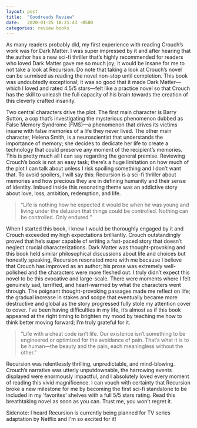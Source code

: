 ```yaml
---
layout: post
title:  "Goodreads Review"
date:   2020-01-25 18:21:43 -0500
categories: review books
---
```

As many readers probably did, my first experience with reading Crouch’s work was for Dark Matter. I was super impressed by it and after hearing that the author has a new sci-fi thriller that’s highly recommended for readers who loved Dark Matter gave me so much joy; it would be insane for me to not take a look at Recursion. Do note that taking a look at Crouch’s novel can be surmised as reading the novel non-stop until completion. This book was undoubtedly exceptional; it was so good that it made Dark Matter—which I loved and rated 4.5/5 stars—felt like a practice novel so that Crouch has the skill to unleash the full capacity of his brain towards the creation of this cleverly crafted insanity.

Two central characters drive the plot. The first main character is Barry Sutton, a cop that’s investigating the mysterious phenomenon dubbed as False Memory Syndrome (FMS)—a phenomenon that drives its victims insane with false memories of a life they never lived. The other main character, Helena Smith, is a neuroscientist that understands the importance of memory; she decides to dedicate her life to create a technology that could preserve any moment of the recipient’s memories. This is pretty much all I can say regarding the general premise. Reviewing Crouch’s book is not an easy task; there’s a huge limitation on how much of the plot I can talk about unless I risk spoiling something and I don’t want that. To avoid spoilers, I will say this: Recursion is a sci-fi thriller about memories and how precious they are in defining humanity and their sense of identity. Imbued inside this resonating theme was an addictive story about love, loss, ambition, redemption, and life.

>“Life is nothing how he expected it would be when he was young and living under the delusion that things could be controlled. Nothing can be controlled. Only endured.”


When I started this book, I knew I would be thoroughly engaged by it and Crouch exceeded my high expectations brilliantly. Crouch outstandingly proved that he’s super capable of writing a fast-paced story that doesn’t neglect crucial characterizations. Dark Matter was thought-provoking and this book held similar philosophical discussions about life and choices but honestly speaking, Recursion resonated more with me because I believe that Crouch has improved as an author; his prose was extremely well-polished and the characters were more fleshed out. I truly didn’t expect this novel to be this evocative and large-scale. There were moments where I felt genuinely sad, terrified, and heart-warmed by what the characters went through. The poignant thought-provoking passages made me reflect on life; the gradual increase in stakes and scope that eventually became more destructive and global as the story progressed fully stole my attention cover to cover. I’ve been having difficulties in my life, it’s almost as if this book appeared at the right timing to brighten my mood by teaching me how to think better moving forward; I’m truly grateful for it.

>“Life with a cheat code isn’t life. Our existence isn’t something to be engineered or optimized for the avoidance of pain. That’s what it is to be human—the beauty and the pain, each meaningless without the other.”


Recursion was relentlessly thrilling, unpredictable, and mind-blowing. Crouch’s narrative was utterly unputdownable, the harrowing events displayed were enormously impactful, and I absolutely loved every moment of reading this vivid magnificence. I can vouch with certainty that Recursion broke a new milestone for me by becoming the first sci-fi standalone to be included in my ‘favorites’ shelves with a full 5/5 stars rating. Read this breathtaking novel as soon as you can. Trust me, you won’t regret it.

Sidenote:
I heard Recursion is currently being planned for TV series adaptation by Netflix and I'm so excited for it!